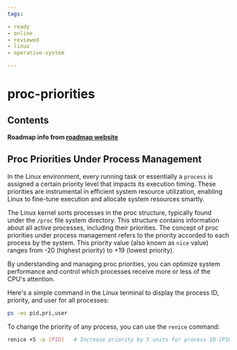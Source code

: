 ```yaml
---
tags:

- ready
- online
- reviewed
- linux
- operative-system

---
```


# proc-priorities

## Contents

__Roadmap info from [roadmap website](https://roadmap.sh/linux/process-management/proc-priorities)__

## Proc Priorities Under Process Management

In the Linux environment, every running task or essentially a `process` is assigned a certain priority level that impacts its execution timing. These priorities are instrumental in efficient system resource utilization, enabling Linux to fine-tune execution and allocate system resources smartly.

The Linux kernel sorts processes in the proc structure, typically found under the `/proc` file system directory. This structure contains information about all active processes, including their priorities. The concept of proc priorities under process management refers to the priority accorded to each process by the system. This priority value (also known as `nice`  value) ranges from -20 (highest priority) to +19 (lowest priority).

By understanding and managing proc priorities, you can optimize system performance and control which processes receive more or less of the CPU's attention.

Here's a simple command in the Linux terminal to display the process ID, priority, and user for all processes:

```bash
ps -eo pid,pri,user

```

To change the priority of any process, you can use the `renice` command:

```bash
renice +5 -p [PID]   # Increase priority by 5 units for process ID [PID]

```
